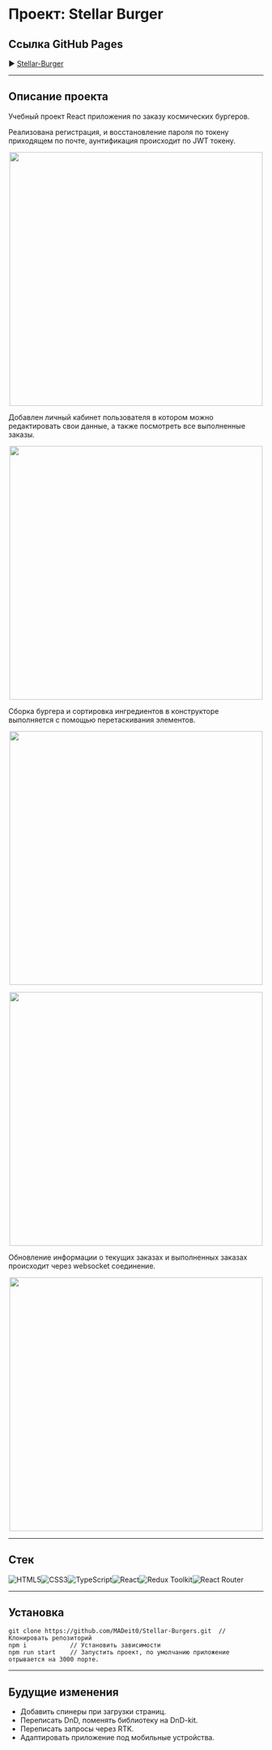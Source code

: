 # Проект: Stellar Burger

## Ссылка GitHub Pages

 &#9654; [Stellar-Burger](https://madeit0.github.io/mesto-project/ "Место")

---
## Описание проекта

Учебный проект React приложения по заказу космических бургеров.

Реализована регистрация, и восстановление пароля по токену приходящем по почте, аунтификация происходит по JWT токену.
<p align="center" width="100%">
   <img src="https://s9.gifyu.com/images/SFaI0.gif" width="500"/>
</p>

Добавлен личный кабинет пользователя в котором можно редактировать свои данные, а также посмотреть все выполненные заказы.
<p align="center" width="100%">
   <img src="https://s9.gifyu.com/images/SFa73.gif" width="500"/>
</p>

Сборка бургера и сортировка ингредиентов в конструкторе выполняется с помощью перетаскивания элементов.
<p align="center" width="100%">
   <img src="https://s9.gifyu.com/images/SFFob.gif" width="500"/>
</p>
<p align="center" width="100%">
   <img src="https://s9.gifyu.com/images/SFFo0.gif" width="500"/>
</p>

Обновление информации о текущих заказах и выполненных заказах происходит через websocket соединение.
<p align="center" width="100%">
   <img src="https://s9.gifyu.com/images/SFFoe.gif" width="500"/>
</p>

---
##  Стек

![HTML5](https://img.shields.io/badge/html5-%23E34F26.svg?style=for-the-badge&logo=html5&logoColor=white)![CSS3](https://img.shields.io/badge/css3-%231572B6.svg?style=for-the-badge&logo=css3&logoColor=white)![TypeScript](https://img.shields.io/badge/typescript-%23007ACC.svg?style=for-the-badge&logo=typescript&logoColor=white)![React](https://img.shields.io/badge/react-%2320232a.svg?style=for-the-badge&logo=react&logoColor=%2361DAFB)![Redux Toolkit](https://img.shields.io/badge/redux_toolkit-%23593d88.svg?style=for-the-badge&logo=redux&logoColor=white)![React Router](https://img.shields.io/badge/React_Router-CA4245?style=for-the-badge&logo=react-router&logoColor=white)

---
## Установка

```
git clone https://github.com/MADeit0/Stellar-Burgers.git  // Клонировать репозиторий
npm i            // Установить зависимости
npm run start    // Запустить проект, по умолчанию приложение отрывается на 3000 порте.
```
---
## Будущие изменения

- Добавить спинеры при загрузки страниц.
- Переписать DnD, поменять библиотеку на DnD-kit.
- Переписать запросы через RTK.
- Адаптировать приложение под мобильные устройства.
